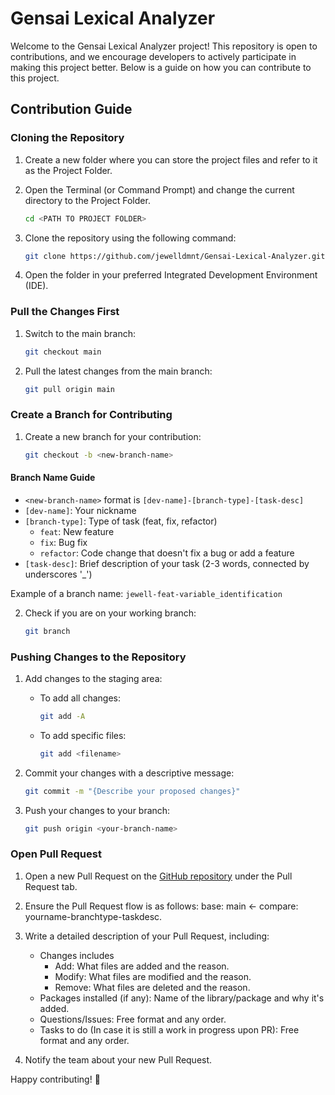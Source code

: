# Gensai Lexical Analyzer

Welcome to the Gensai Lexical Analyzer project! This repository is open to contributions, and we encourage developers to actively participate in making this project better. Below is a guide on how you can contribute to this project.

## Contribution Guide

### Cloning the Repository

1. Create a new folder where you can store the project files and refer to it as the Project Folder.

2. Open the Terminal (or Command Prompt) and change the current directory to the Project Folder.
    ```bash
    cd <PATH TO PROJECT FOLDER>
    ```

3. Clone the repository using the following command:
    ```bash
    git clone https://github.com/jewelldmnt/Gensai-Lexical-Analyzer.git
    ```

4. Open the folder in your preferred Integrated Development Environment (IDE).

### Pull the Changes First

1. Switch to the main branch:
    ```bash
    git checkout main
    ```

2. Pull the latest changes from the main branch:
    ```bash
    git pull origin main
    ```

### Create a Branch for Contributing

1. Create a new branch for your contribution:
    ```bash
    git checkout -b <new-branch-name>
    ```

#### Branch Name Guide
- `<new-branch-name>` format is `[dev-name]-[branch-type]-[task-desc]`
- `[dev-name]`: Your nickname
- `[branch-type]`: Type of task (feat, fix, refactor)
  - `feat`: New feature
  - `fix`: Bug fix
  - `refactor`: Code change that doesn't fix a bug or add a feature
- `[task-desc]`: Brief description of your task (2-3 words, connected by underscores '_')

Example of a branch name: `jewell-feat-variable_identification`

2. Check if you are on your working branch:
    ```bash
    git branch
    ```

### Pushing Changes to the Repository

1. Add changes to the staging area:
    - To add all changes:
      ```bash
      git add -A
      ```
    - To add specific files:
      ```bash
      git add <filename>
      ```

2. Commit your changes with a descriptive message:
    ```bash
    git commit -m "{Describe your proposed changes}"
    ```

3. Push your changes to your branch:
    ```bash
    git push origin <your-branch-name>
    ```

### Open Pull Request

1. Open a new Pull Request on the [GitHub repository](https://github.com/jewelldmnt/Gensai-Lexical-Analyzer) under the Pull Request tab.

2. Ensure the Pull Request flow is as follows: base: main <- compare: yourname-branchtype-taskdesc.

3. Write a detailed description of your Pull Request, including:
   - Changes includes
     - Add: What files are added and the reason.
     - Modify: What files are modified and the reason.
     - Remove: What files are deleted and the reason.
   - Packages installed (if any): Name of the library/package and why it's added.
   - Questions/Issues: Free format and any order.
   - Tasks to do (In case it is still a work in progress upon PR): Free format and any order.

4. Notify the team about your new Pull Request.

Happy contributing! 🚀
